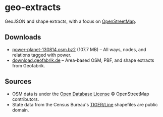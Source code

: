 geo-extracts
========
GeoJSON and shape extracts, with a focus on [OpenStreetMap](http://www.openstreetmap.org/).

Downloads
--------
* [power-planet-130814.osm.bz2](http://geo-dl.bitomics.com/power-planet-130814.osm.bz2) (107.7 MB) – All ways, nodes, and relations tagged with power.
* [download.geofabrik.de](http://download.geofabrik.de/) – Area-based OSM, PBF, and shape extracts from Geofabrik.

Sources
--------
* OSM data is under the [Open Database License](http://opendatacommons.org/licenses/odbl) © OpenStreetMap contributors.
* State data from the Census Bureau's [TIGER/Line](http://www2.census.gov/cgi-bin/shapefiles2009/national-files) shapefiles are public domain. 

